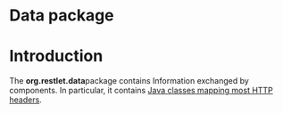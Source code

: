 Data package
============

Introduction
============

The **org.restlet.data**package contains Information exchanged by
components. In particular, it contains [Java classes mapping most HTTP
headers](/learn/guide/2.0#/130-restlet.html "Mapping HTTP headers").


